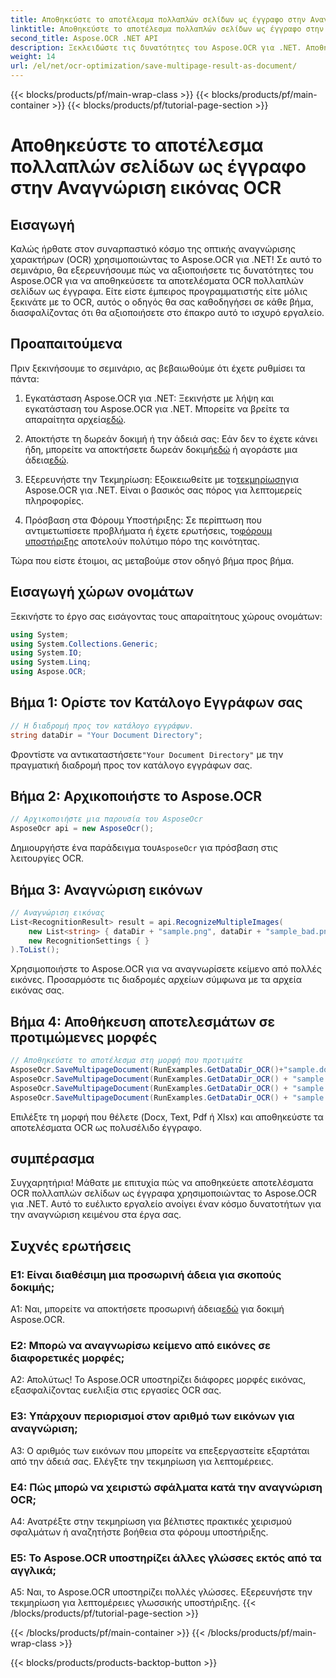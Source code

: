 ```yaml
---
title: Αποθηκεύστε το αποτέλεσμα πολλαπλών σελίδων ως έγγραφο στην Αναγνώριση εικόνας OCR
linktitle: Αποθηκεύστε το αποτέλεσμα πολλαπλών σελίδων ως έγγραφο στην Αναγνώριση εικόνας OCR
second_title: Aspose.OCR .NET API
description: Ξεκλειδώστε τις δυνατότητες του Aspose.OCR για .NET. Αποθηκεύστε αβίαστα αποτελέσματα OCR πολλαπλών σελίδων ως έγγραφα με αυτόν τον αναλυτικό οδηγό βήμα προς βήμα.
weight: 14
url: /el/net/ocr-optimization/save-multipage-result-as-document/
---
```


{{< blocks/products/pf/main-wrap-class >}}
{{< blocks/products/pf/main-container >}}
{{< blocks/products/pf/tutorial-page-section >}}

# Αποθηκεύστε το αποτέλεσμα πολλαπλών σελίδων ως έγγραφο στην Αναγνώριση εικόνας OCR

## Εισαγωγή

Καλώς ήρθατε στον συναρπαστικό κόσμο της οπτικής αναγνώρισης χαρακτήρων (OCR) χρησιμοποιώντας το Aspose.OCR για .NET! Σε αυτό το σεμινάριο, θα εξερευνήσουμε πώς να αξιοποιήσετε τις δυνατότητες του Aspose.OCR για να αποθηκεύσετε τα αποτελέσματα OCR πολλαπλών σελίδων ως έγγραφα. Είτε είστε έμπειρος προγραμματιστής είτε μόλις ξεκινάτε με το OCR, αυτός ο οδηγός θα σας καθοδηγήσει σε κάθε βήμα, διασφαλίζοντας ότι θα αξιοποιήσετε στο έπακρο αυτό το ισχυρό εργαλείο.

## Προαπαιτούμενα

Πριν ξεκινήσουμε το σεμινάριο, ας βεβαιωθούμε ότι έχετε ρυθμίσει τα πάντα:

1.  Εγκατάσταση Aspose.OCR για .NET: Ξεκινήστε με λήψη και εγκατάσταση του Aspose.OCR για .NET. Μπορείτε να βρείτε τα απαραίτητα αρχεία[εδώ](https://releases.aspose.com/ocr/net/).

2.  Αποκτήστε τη δωρεάν δοκιμή ή την άδειά σας: Εάν δεν το έχετε κάνει ήδη, μπορείτε να αποκτήσετε δωρεάν δοκιμή[εδώ](https://releases.aspose.com/) ή αγοράστε μια άδεια[εδώ](https://purchase.aspose.com/buy).

3.  Εξερευνήστε την Τεκμηρίωση: Εξοικειωθείτε με το[τεκμηρίωση](https://reference.aspose.com/ocr/net/)για Aspose.OCR για .NET. Είναι ο βασικός σας πόρος για λεπτομερείς πληροφορίες.

4.  Πρόσβαση στα Φόρουμ Υποστήριξης: Σε περίπτωση που αντιμετωπίσετε προβλήματα ή έχετε ερωτήσεις, το[φόρουμ υποστήριξης](https://forum.aspose.com/c/ocr/16) αποτελούν πολύτιμο πόρο της κοινότητας.

Τώρα που είστε έτοιμοι, ας μεταβούμε στον οδηγό βήμα προς βήμα.

## Εισαγωγή χώρων ονομάτων

Ξεκινήστε το έργο σας εισάγοντας τους απαραίτητους χώρους ονομάτων:

```csharp
using System;
using System.Collections.Generic;
using System.IO;
using System.Linq;
using Aspose.OCR;
```

## Βήμα 1: Ορίστε τον Κατάλογο Εγγράφων σας

```csharp
// Η διαδρομή προς τον κατάλογο εγγράφων.
string dataDir = "Your Document Directory";
```

 Φροντίστε να αντικαταστήσετε`"Your Document Directory"` με την πραγματική διαδρομή προς τον κατάλογο εγγράφων σας.

## Βήμα 2: Αρχικοποιήστε το Aspose.OCR

```csharp
// Αρχικοποιήστε μια παρουσία του AsposeOcr
AsposeOcr api = new AsposeOcr();
```

 Δημιουργήστε ένα παράδειγμα του`AsposeOcr` για πρόσβαση στις λειτουργίες OCR.

## Βήμα 3: Αναγνώριση εικόνων

```csharp
// Αναγνώριση εικόνας
List<RecognitionResult> result = api.RecognizeMultipleImages(
    new List<string> { dataDir + "sample.png", dataDir + "sample_bad.png" },
    new RecognitionSettings { }
).ToList();
```

Χρησιμοποιήστε το Aspose.OCR για να αναγνωρίσετε κείμενο από πολλές εικόνες. Προσαρμόστε τις διαδρομές αρχείων σύμφωνα με τα αρχεία εικόνας σας.

## Βήμα 4: Αποθήκευση αποτελεσμάτων σε προτιμώμενες μορφές

```csharp
// Αποθηκεύστε το αποτέλεσμα στη μορφή που προτιμάτε
AsposeOcr.SaveMultipageDocument(RunExamples.GetDataDir_OCR()+"sample.docx", SaveFormat.Docx, result);
AsposeOcr.SaveMultipageDocument(RunExamples.GetDataDir_OCR() + "sample.txt", SaveFormat.Text, result);
AsposeOcr.SaveMultipageDocument(RunExamples.GetDataDir_OCR() + "sample.pdf", SaveFormat.Pdf, result);
AsposeOcr.SaveMultipageDocument(RunExamples.GetDataDir_OCR() + "sample.xlsx", SaveFormat.Xlsx, result);
```

Επιλέξτε τη μορφή που θέλετε (Docx, Text, Pdf ή Xlsx) και αποθηκεύστε τα αποτελέσματα OCR ως πολυσέλιδο έγγραφο.

## συμπέρασμα

Συγχαρητήρια! Μάθατε με επιτυχία πώς να αποθηκεύετε αποτελέσματα OCR πολλαπλών σελίδων ως έγγραφα χρησιμοποιώντας το Aspose.OCR για .NET. Αυτό το ευέλικτο εργαλείο ανοίγει έναν κόσμο δυνατοτήτων για την αναγνώριση κειμένου στα έργα σας.

## Συχνές ερωτήσεις

### Ε1: Είναι διαθέσιμη μια προσωρινή άδεια για σκοπούς δοκιμής;

 A1: Ναι, μπορείτε να αποκτήσετε προσωρινή άδεια[εδώ](https://purchase.aspose.com/temporary-license/) για δοκιμή Aspose.OCR.

### Ε2: Μπορώ να αναγνωρίσω κείμενο από εικόνες σε διαφορετικές μορφές;

Α2: Απολύτως! Το Aspose.OCR υποστηρίζει διάφορες μορφές εικόνας, εξασφαλίζοντας ευελιξία στις εργασίες OCR σας.

### Ε3: Υπάρχουν περιορισμοί στον αριθμό των εικόνων για αναγνώριση;

A3: Ο αριθμός των εικόνων που μπορείτε να επεξεργαστείτε εξαρτάται από την άδειά σας. Ελέγξτε την τεκμηρίωση για λεπτομέρειες.

### Ε4: Πώς μπορώ να χειριστώ σφάλματα κατά την αναγνώριση OCR;

A4: Ανατρέξτε στην τεκμηρίωση για βέλτιστες πρακτικές χειρισμού σφαλμάτων ή αναζητήστε βοήθεια στα φόρουμ υποστήριξης.

### Ε5: Το Aspose.OCR υποστηρίζει άλλες γλώσσες εκτός από τα αγγλικά;

A5: Ναι, το Aspose.OCR υποστηρίζει πολλές γλώσσες. Εξερευνήστε την τεκμηρίωση για λεπτομέρειες γλωσσικής υποστήριξης.
{{< /blocks/products/pf/tutorial-page-section >}}

{{< /blocks/products/pf/main-container >}}
{{< /blocks/products/pf/main-wrap-class >}}

{{< blocks/products/products-backtop-button >}}
